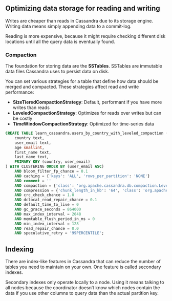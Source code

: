 ## Optimizing data storage for reading and writing

Writes are cheaper than reads in Cassandra due to its storage engine. Writing data means simply appending data to a commit-log.

Reading is more expensive, because it might require checking different disk locations until all the query data is eventually found.

### Compaction

The foundation for storing data are the **SSTables**. SSTables are immutable data files Cassandra uses to persist data on disk.

You can set various strategies for a table that define how data should be merged and compacted. These strategies affect read and write performance:

- **SizeTieredCompactionStrategy**: Default, performant if you have more writes than reads
- **LeveledCompactionStrategy**: Optimizes for reads over writes but can be costly
- **TimeWindowCompactionStrategy**: Optimized for time-series data

```sql
CREATE TABLE learn_cassandra.users_by_country_with_leveled_compaction (
    country text,
    user_email text,
    age smallint,
    first_name text,
    last_name text,
    PRIMARY KEY (country, user_email)
) WITH CLUSTERING ORDER BY (user_email ASC)
    AND bloom_filter_fp_chance = 0.1
    AND caching = {'keys': 'ALL', 'rows_per_partition': 'NONE'}
    AND comment = ''
    AND compaction = {'class': 'org.apache.cassandra.db.compaction.LeveledCompactionStrategy'}
    AND compression = {'chunk_length_in_kb': '64', 'class': 'org.apache.cassandra.io.compress.LZ4Compressor'}
    AND crc_check_chance = 1.0
    AND dclocal_read_repair_chance = 0.1
    AND default_time_to_live = 0
    AND gc_grace_seconds = 864000
    AND max_index_interval = 2048
    AND memtable_flush_period_in_ms = 0
    AND min_index_interval = 128
    AND read_repair_chance = 0.0
    AND speculative_retry = '99PERCENTILE';
```

## Indexing

There are index-like features in Cassandra that can reduce the number of tables you need to maintain on your own. One feature is called secondary indexes.

Secondary indexes only operate locally to a node. Using it means talking to all nodes because the coordinator doesn’t know which nodes contain the data if you use other columns to query data than the actual partition key.
